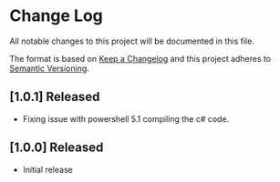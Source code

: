 # Change Log

All notable changes to this project will be documented in this file.

The format is based on [Keep a Changelog](http://keepachangelog.com/)
and this project adheres to [Semantic Versioning](http://semver.org/).

## [1.0.1] Released

- Fixing issue with powershell 5.1 compiling the c# code.

## [1.0.0] Released

- Initial release
